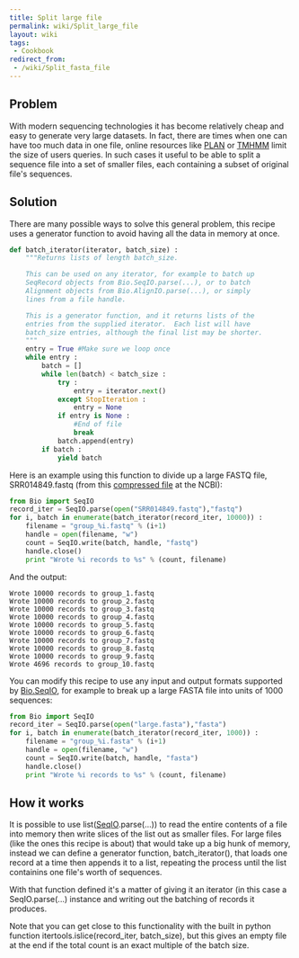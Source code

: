 ```yaml
---
title: Split large file
permalink: wiki/Split_large_file
layout: wiki
tags:
 - Cookbook
redirect_from:
 - /wiki/Split_fasta_file
---
```


Problem
-------

With modern sequencing technologies it has become relatively cheap and
easy to generate very large datasets. In fact, there are times when one
can have too much data in one file, online resources like
[PLAN](http://bioinfo.noble.org/plan) or
[TMHMM](http://www.cbs.dtu.dk/services/TMHMM/) limit the size of users
queries. In such cases it useful to be able to split a sequence file
into a set of smaller files, each containing a subset of original file's
sequences.

Solution
--------

There are many possible ways to solve this general problem, this recipe
uses a generator function to avoid having all the data in memory at
once.

``` python
def batch_iterator(iterator, batch_size) :
    """Returns lists of length batch_size.

    This can be used on any iterator, for example to batch up
    SeqRecord objects from Bio.SeqIO.parse(...), or to batch
    Alignment objects from Bio.AlignIO.parse(...), or simply
    lines from a file handle.

    This is a generator function, and it returns lists of the
    entries from the supplied iterator.  Each list will have
    batch_size entries, although the final list may be shorter.
    """
    entry = True #Make sure we loop once
    while entry :
        batch = []
        while len(batch) < batch_size :
            try :
                entry = iterator.next()
            except StopIteration :
                entry = None
            if entry is None :
                #End of file
                break
            batch.append(entry)
        if batch :
            yield batch
```

Here is an example using this function to divide up a large FASTQ file,
SRR014849.fastq (from this [compressed
file](ftp://ftp.ncbi.nlm.nih.gov/sra/static/SRX003/SRX003639/SRR014849.fastq.gz)
at the NCBI):

``` python
from Bio import SeqIO
record_iter = SeqIO.parse(open("SRR014849.fastq"),"fastq")
for i, batch in enumerate(batch_iterator(record_iter, 10000)) :
    filename = "group_%i.fastq" % (i+1)
    handle = open(filename, "w")
    count = SeqIO.write(batch, handle, "fastq")
    handle.close()
    print "Wrote %i records to %s" % (count, filename)
```

And the output:

```
Wrote 10000 records to group_1.fastq
Wrote 10000 records to group_2.fastq
Wrote 10000 records to group_3.fastq
Wrote 10000 records to group_4.fastq
Wrote 10000 records to group_5.fastq
Wrote 10000 records to group_6.fastq
Wrote 10000 records to group_7.fastq
Wrote 10000 records to group_8.fastq
Wrote 10000 records to group_9.fastq
Wrote 4696 records to group_10.fastq
```

You can modify this recipe to use any input and output formats supported
by [Bio.SeqIO](SeqIO "wikilink"), for example to break up a large FASTA
file into units of 1000 sequences:

``` python
from Bio import SeqIO
record_iter = SeqIO.parse(open("large.fasta"),"fasta")
for i, batch in enumerate(batch_iterator(record_iter, 1000)) :
    filename = "group_%i.fasta" % (i+1)
    handle = open(filename, "w")
    count = SeqIO.write(batch, handle, "fasta")
    handle.close()
    print "Wrote %i records to %s" % (count, filename)
```

How it works
------------

It is possible to use list([SeqIO](SeqIO "wikilink").parse(...)) to read
the entire contents of a file into memory then write slices of the list
out as smaller files. For large files (like the ones this recipe is
about) that would take up a big hunk of memory, instead we can define a
generator function, batch\_iterator(), that loads one record at a time
then appends it to a list, repeating the process until the list
containins one file's worth of sequences.

With that function defined it's a matter of giving it an iterator (in
this case a SeqIO.parse(...) instance and writing out the batching of
records it produces.

Note that you can get close to this functionality with the built in
python function itertools.islice(record\_iter, batch\_size), but this
gives an empty file at the end if the total count is an exact multiple
of the batch size.
